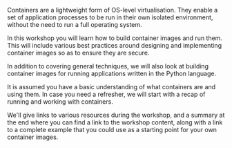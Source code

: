 Containers are a lightweight form of OS-level virtualisation. They enable a set of application processes to be run in their own isolated environment, without the need to run a full operating system.

In this workshop you will learn how to build container images and run them. This will include various best practices around designing and implementing container images so as to ensure they are secure.

In addition to covering general techniques, we will also look at building container images for running applications written in the Python language.

It is assumed you have a basic understanding of what containers are and using them. In case you need a refresher, we will start with a recap of running and working with containers.

We'll give links to various resources during the workshop, and a summary at the end where you can find a link to the workshop content, along with a link to a complete example that you could use as a starting point for your own container images.
